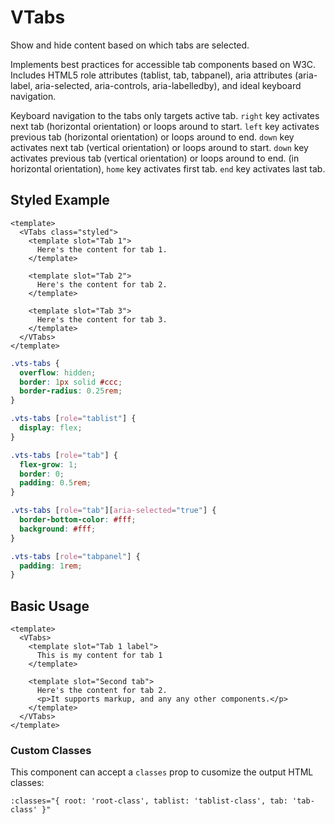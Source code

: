 # VTabs

Show and hide content based on which tabs are selected.

Implements best practices for accessible tab components based on W3C. Includes HTML5 role attributes (tablist, tab, tabpanel), aria attributes (aria-label, aria-selected, aria-controls, aria-labelledby), and ideal keyboard navigation.

Keyboard navigation to the tabs only targets active tab. `right` key activates next tab (horizontal orientation) or loops around to start. `left` key activates previous tab (horizontal orientation) or loops around to end. `down` key activates next tab (vertical orientation) or loops around to start. `down` key activates previous tab (vertical orientation) or loops around to end. (in horizontal orientation), `home` key activates first tab. `end` key activates last tab.

## Styled Example

```vue live
<template>
  <VTabs class="styled">
    <template slot="Tab 1">
      Here's the content for tab 1.
    </template>

    <template slot="Tab 2">
      Here's the content for tab 2.
    </template>

    <template slot="Tab 3">
      Here's the content for tab 3.
    </template>
  </VTabs>
</template>
```

```css
.vts-tabs {
  overflow: hidden;
  border: 1px solid #ccc;
  border-radius: 0.25rem;
}

.vts-tabs [role="tablist"] {
  display: flex;
}

.vts-tabs [role="tab"] {
  flex-grow: 1;
  border: 0;
  padding: 0.5rem;
}

.vts-tabs [role="tab"][aria-selected="true"] {
  border-bottom-color: #fff;
  background: #fff;
}

.vts-tabs [role="tabpanel"] {
  padding: 1rem;
}
```

## Basic Usage

```vue live
<template>
  <VTabs>
    <template slot="Tab 1 label">
      This is my content for tab 1
    </template>

    <template slot="Second tab">
      Here's the content for tab 2.
      <p>It supports markup, and any any other components.</p>
    </template>
  </VTabs>
</template>
```

### Custom Classes

This component can accept a `classes` prop to cusomize the output HTML classes:

```
:classes="{ root: 'root-class', tablist: 'tablist-class', tab: 'tab-class' }"
```

